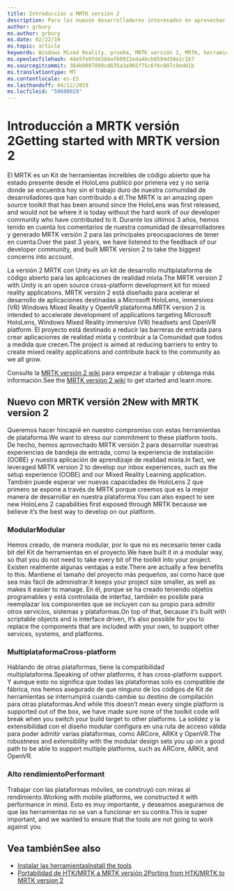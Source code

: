```yaml
---
title: Introducción a MRTK versión 2
description: Para los nuevos desarrolladores interesados en aprovechar MRTK
author: grbury
ms.author: grbury
ms.date: 02/22/19
ms.topic: article
keywords: Windows Mixed Reality, prueba, MRTK versión 2, MRTK, herramientas, SDK, HoloLens, HoloLens 2
ms.openlocfilehash: 44e5fe0fd4384af68922eda4bcb0594d39a1c1b7
ms.sourcegitcommit: 384b0087899cd835a3a965f75c6f6c607c9edd1b
ms.translationtype: MT
ms.contentlocale: es-ES
ms.lasthandoff: 04/12/2019
ms.locfileid: "59600028"
---
```

# <a name="getting-started-with-mrtk-version-2"></a><span data-ttu-id="6a8b4-104">Introducción a MRTK versión 2</span><span class="sxs-lookup"><span data-stu-id="6a8b4-104">Getting started with MRTK version 2</span></span>

<span data-ttu-id="6a8b4-105">El MRTK es un Kit de herramientas increíbles de código abierto que ha estado presente desde el HoloLens publicó por primera vez y no sería donde se encuentra hoy sin el trabajo duro de nuestra comunidad de desarrolladores que han contribuido a él.</span><span class="sxs-lookup"><span data-stu-id="6a8b4-105">The MRTK is an amazing open source toolkit that has been around since the HoloLens was first released, and would not be where it is today without the hard work of our developer community who have contributed to it.</span></span> <span data-ttu-id="6a8b4-106">Durante los últimos 3 años, hemos tenido en cuenta los comentarios de nuestra comunidad de desarrolladores y generado MRTK versión 2 para las principales preocupaciones de tener en cuenta.</span><span class="sxs-lookup"><span data-stu-id="6a8b4-106">Over the past 3 years, we have listened to the feedback of our developer community, and built MRTK version 2 to take the biggest concerns into account.</span></span>  

<span data-ttu-id="6a8b4-107">La versión 2 MRTK con Unity es un kit de desarrollo multiplataforma de código abierto para las aplicaciones de realidad mixta.</span><span class="sxs-lookup"><span data-stu-id="6a8b4-107">The MRTK version 2 with Unity is an open source cross-platform development kit for mixed reality applications.</span></span>  <span data-ttu-id="6a8b4-108">MRTK versión 2 está diseñado para acelerar el desarrollo de aplicaciones destinadas a Microsoft HoloLens, inmersivos (VR) Windows Mixed Reality y OpenVR plataforma.</span><span class="sxs-lookup"><span data-stu-id="6a8b4-108">MRTK version 2 is intended to accelerate development of applications targeting Microsoft HoloLens, Windows Mixed Reality immersive (VR) headsets and OpenVR platform.</span></span> <span data-ttu-id="6a8b4-109">El proyecto está destinado a reducir las barreras de entrada para crear aplicaciones de realidad mixta y contribuir a la Comunidad que todos a medida que crecen.</span><span class="sxs-lookup"><span data-stu-id="6a8b4-109">The project is aimed at reducing barriers to entry to create mixed reality applications and contribute back to the community as we all grow.</span></span> 


<span data-ttu-id="6a8b4-110">Consulte la <a href="https://github.com/Microsoft/MixedRealityToolkit-Unity/wiki/Getting-Started-with-MRTK-v2" target="_blank">MRTK versión 2 wiki</a> para empezar a trabajar y obtenga más información.</span><span class="sxs-lookup"><span data-stu-id="6a8b4-110">See the <a href="https://github.com/Microsoft/MixedRealityToolkit-Unity/wiki/Getting-Started-with-MRTK-v2" target="_blank">MRTK version 2 wiki</a> to get started and learn more.</span></span>

## <a name="new-with-mrtk-version-2"></a><span data-ttu-id="6a8b4-111">Nuevo con MRTK versión 2</span><span class="sxs-lookup"><span data-stu-id="6a8b4-111">New with MRTK version 2</span></span>
<span data-ttu-id="6a8b4-112">Queremos hacer hincapié en nuestro compromiso con estas herramientas de plataforma.</span><span class="sxs-lookup"><span data-stu-id="6a8b4-112">We want to stress our commitment to these platform tools.</span></span>  <span data-ttu-id="6a8b4-113">De hecho, hemos aprovechado MRTK versión 2 para desarrollar nuestras experiencias de bandeja de entrada, como la experiencia de instalación (OOBE) y nuestra aplicación de aprendizaje de realidad mixta.</span><span class="sxs-lookup"><span data-stu-id="6a8b4-113">In fact, we leveraged MRTK version 2 to develop our inbox experiences, such as the setup experience (OOBE) and our Mixed Reality Learning application.</span></span>  <span data-ttu-id="6a8b4-114">También puede esperar ver nuevas capacidades de HoloLens 2 que primero se expone a través de MRTK porque creemos que es la mejor manera de desarrollar en nuestra plataforma.</span><span class="sxs-lookup"><span data-stu-id="6a8b4-114">You can also expect to see new HoloLens 2 capabilities first exposed through MRTK because we believe it’s the best way to develop on our platform.</span></span> 

### <a name="modular"></a><span data-ttu-id="6a8b4-115">Modular</span><span class="sxs-lookup"><span data-stu-id="6a8b4-115">Modular</span></span>
<span data-ttu-id="6a8b4-116">Hemos creado, de manera modular, por lo que no es necesario tener cada bit del Kit de herramientas en el proyecto.</span><span class="sxs-lookup"><span data-stu-id="6a8b4-116">We have built it in a modular way, so that you do not need to take every bit of the toolkit into your project.</span></span>  <span data-ttu-id="6a8b4-117">Existen realmente algunas ventajas a este.</span><span class="sxs-lookup"><span data-stu-id="6a8b4-117">There are actually a few benefits to this.</span></span>  <span data-ttu-id="6a8b4-118">Mantiene el tamaño del proyecto más pequeños, así como hace que sea más fácil de administrar.</span><span class="sxs-lookup"><span data-stu-id="6a8b4-118">It keeps your project size smaller, as well as makes it easier to manage.</span></span>  <span data-ttu-id="6a8b4-119">En él, porque se ha creado teniendo objetos programables y está controlada de interfaz, también es posible para reemplazar los componentes que se incluyen con su propio para admitir otros servicios, sistemas y plataformas.</span><span class="sxs-lookup"><span data-stu-id="6a8b4-119">On top of that, because it’s built with scriptable objects and is interface driven, it’s also possible for you to replace the components that are included with your own, to support other services, systems, and platforms.</span></span>


### <a name="cross-platform"></a><span data-ttu-id="6a8b4-120">Multiplataforma</span><span class="sxs-lookup"><span data-stu-id="6a8b4-120">Cross-platform</span></span>
<span data-ttu-id="6a8b4-121">Hablando de otras plataformas, tiene la compatibilidad multiplataforma.</span><span class="sxs-lookup"><span data-stu-id="6a8b4-121">Speaking of other platforms, it has cross-platform support.</span></span>  <span data-ttu-id="6a8b4-122">Y aunque esto no significa que todas las plataformas solo es compatible de fábrica, nos hemos asegurado de que ninguno de los códigos de Kit de herramientas se interrumpirá cuando cambie su destino de compilación para otras plataformas.</span><span class="sxs-lookup"><span data-stu-id="6a8b4-122">And while this doesn’t mean every single platform is supported out of the box, we have made sure none of the toolkit code will break when you switch your build target to other platforms.</span></span>  <span data-ttu-id="6a8b4-123">La solidez y la extensibilidad con el diseño modular configura en una ruta de acceso válida para poder admitir varias plataformas, como ARCore, ARKit y OpenVR.</span><span class="sxs-lookup"><span data-stu-id="6a8b4-123">The robustness and extensibility with the modular design sets you up on a good path to be able to support multiple platforms, such as ARCore, ARKit, and OpenVR.</span></span>


### <a name="performant"></a><span data-ttu-id="6a8b4-124">Alto rendimiento</span><span class="sxs-lookup"><span data-stu-id="6a8b4-124">Performant</span></span>
<span data-ttu-id="6a8b4-125">Trabajar con las plataformas móviles, se construyó con miras al rendimiento.</span><span class="sxs-lookup"><span data-stu-id="6a8b4-125">Working with mobile platforms, we constructed it with performance in mind.</span></span>  <span data-ttu-id="6a8b4-126">Esto es muy importante, y deseamos asegurarnos de que las herramientas no se van a funcionar en su contra.</span><span class="sxs-lookup"><span data-stu-id="6a8b4-126">This is super important, and we wanted to ensure that the tools are not going to work against you.</span></span>


## <a name="see-also"></a><span data-ttu-id="6a8b4-127">Vea también</span><span class="sxs-lookup"><span data-stu-id="6a8b4-127">See also</span></span>
* [<span data-ttu-id="6a8b4-128">Instalar las herramientas</span><span class="sxs-lookup"><span data-stu-id="6a8b4-128">Install the tools</span></span>](install-the-tools.md)
* [<span data-ttu-id="6a8b4-129">Portabilidad de HTK/MRTK a MRTK versión 2</span><span class="sxs-lookup"><span data-stu-id="6a8b4-129">Porting from HTK/MRTK to MRTK version 2</span></span>](mrtk-porting-guide.md)
